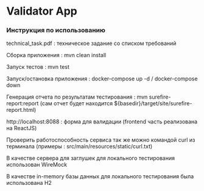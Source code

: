 # Validator App

### Инструкция по использованию

technical_task.pdf : техническое задание со списком требований 

Сборка приложения : mvn clean install 

Запуск тестов : mvn test

Запуск/остановка приложения : docker-compose up -d / docker-compose down

Генерация отчета по результатам тестирования : mvn surefire-report:report
(сам отчет будет находится  ${basedir}/target/site/surefire-report.html)

http://localhost:8088 : форма для валидации (frontend часть реализована на ReactJS)

Проверить работоспособность сервиса так же можно командой curl из терминала 
(примеры : src/main/resources/static/curl.txt)

В качестве сервера для заглушек для локального тестирования использован WireMock

В качестве in-memory базы данных для локального тестирования была использована H2



 


